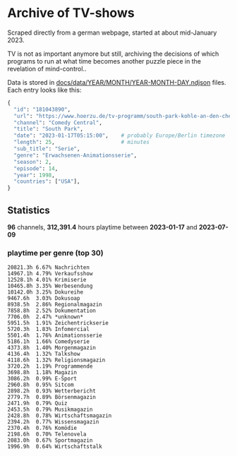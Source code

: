 # Archive of TV-shows

Scraped directly from a german webpage, started at about mid-January 2023.

TV is not as important anymore but still, archiving the decisions of which programs to run at what time
becomes another puzzle piece in the revelation of mind-control.. 

Data is stored in [docs/data/YEAR/MONTH/YEAR-MONTH-DAY.ndjson](docs/data/) files. 
Each entry looks like this:

```python
{
  "id": "181043890", 
  "url": "https://www.hoerzu.de/tv-programm/south-park-kohle-an-den-chefkoch/bid_181043890/", 
  "channel": "Comedy Central", 
  "title": "South Park", 
  "date": "2023-01-17T05:15:00",    # probably Europe/Berlin timezone 
  "length": 25,                     # minutes 
  "sub_title": "Serie", 
  "genre": "Erwachsenen-Animationsserie", 
  "season": 2, 
  "episode": 14, 
  "year": 1998, 
  "countries": ["USA"],
}
```

## Statistics

**96** channels, **312,391.4** hours playtime between **2023-01-17** and **2023-07-09**


### playtime per genre (top 30)

    20821.3h 6.67% Nachrichten
    14967.1h 4.79% Verkaufsshow
    12528.1h 4.01% Krimiserie
    10465.8h 3.35% Werbesendung
    10142.0h 3.25% Dokureihe
    9467.6h  3.03% Dokusoap
    8938.5h  2.86% Regionalmagazin
    7858.8h  2.52% Dokumentation
    7706.0h  2.47% *unknown*
    5951.5h  1.91% Zeichentrickserie
    5720.3h  1.83% Infomercial
    5501.4h  1.76% Animationsserie
    5186.1h  1.66% Comedyserie
    4373.8h  1.40% Morgenmagazin
    4136.4h  1.32% Talkshow
    4118.6h  1.32% Religionsmagazin
    3720.2h  1.19% Programmende
    3698.8h  1.18% Magazin
    3086.2h  0.99% E-Sport
    2960.8h  0.95% Sitcom
    2898.2h  0.93% Wetterbericht
    2779.7h  0.89% Börsenmagazin
    2471.9h  0.79% Quiz
    2453.5h  0.79% Musikmagazin
    2428.8h  0.78% Wirtschaftsmagazin
    2394.2h  0.77% Wissensmagazin
    2370.4h  0.76% Komödie
    2198.6h  0.70% Telenovela
    2083.0h  0.67% Sportmagazin
    1996.9h  0.64% Wirtschaftstalk
